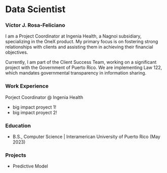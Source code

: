 # Data Scientist

### Víctor J. Rosa-Feliciano
I am a Project Coordinator at Ingenia Health, a Nagnoi subsidiary, specializing in the OneX product. My primary focus is on fostering strong relationships with clients and assisting them in achieving their financial objectives.

Currently, I am part of the Client Success Team, working on a significant project with the Government of Puerto Rico. We are implementing Law 122, which mandates governmental transparency in information sharing.

### Work Experience
Porject Coordinator @ Ingenia Health
- big impact proyect 1!
- big impact proyect 2!

### Education
- B.S., Computer Science | Interamerican University of Puerto Rico (May 2023)

### Projects
- Predictive Model
